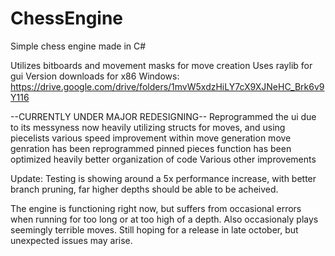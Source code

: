 # ChessEngine
Simple chess engine made in C#

Utilizes bitboards and movement masks for move creation
Uses raylib for gui
Version downloads for x86 Windows:
https://drive.google.com/drive/folders/1mvW5xdzHiLY7cX9XJNeHC_Brk6v9Y116

--CURRENTLY UNDER MAJOR REDESIGNING--
Reprogrammed the ui due to its messyness
now heavily utilizing structs for moves, and using piecelists
various speed improvement within move generation
move genration has been reprogrammed
pinned pieces function has been optimized heavily
better organization of code
Various other improvements

Update: Testing is showing around a 5x performance increase,
with better branch pruning, far higher depths should be able to be acheived.

The engine is functioning right now, but suffers from occasional errors when running for too long or at too high of a depth.
Also occasionaly plays seemingly terrible moves.
Still hoping for a release in late october, but unexpected issues may arise. 


